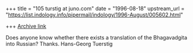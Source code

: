 +++
title = "105 turstig at juno.com"
date = "1996-08-18"
upstream_url = "https://list.indology.info/pipermail/indology/1996-August/005602.html"

+++
[Archive link](https://list.indology.info/pipermail/indology/1996-August/005602.html)

Does anyone know whether there exists a translation of the Bhagavadgita
into Russian?
Thanks.
Hans-Georg Tuerstig




